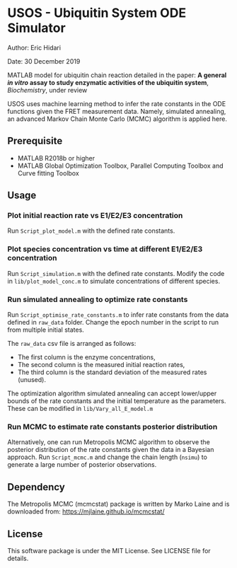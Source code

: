 # USOS - Ubiquitin System ODE Simulator
Author: Eric Hidari

Date: 30 December 2019

MATLAB model for ubiquitin chain reaction detailed in the paper:
**A general _in vitro_ assay to study enzymatic activities of the ubiquitin system**, *Biochemistry*, under review

 USOS uses machine learning method to infer the rate constants in the ODE functions given the FRET measurement data. Namely, simulated annealing, an advanced Markov Chain Monte Carlo (MCMC) algorithm is applied here. 

## Prerequisite
- MATLAB R2018b or higher
- MATLAB Global Optimization Toolbox, Parallel Computing Toolbox and Curve fitting Toolbox

## Usage
### Plot initial reaction rate vs E1/E2/E3 concentration
Run `Script_plot_model.m` with the defined rate constants.

### Plot species concentration vs time at different E1/E2/E3 concentration
Run `Script_simulation.m` with the defined rate constants. Modify the code in `lib/plot_model_conc.m` to simulate concentrations of different species.

### Run simulated annealing to optimize rate constants
Run `Script_optimise_rate_constants.m` to infer rate constants from the data defined in `raw_data` folder. Change the epoch number in the script to run from multiple initial states.

The `raw_data` csv file is arranged as follows:
- The first column is the enzyme concentrations, 
- The second column is the measured initial reaction rates, 
- The third column is the standard deviation of the measured rates (unused).

The optimization algorithm simulated annealing can accept lower/upper bounds of the rate constants and the initial temperature as the parameters. These can be modified in `lib/Vary_all_E_model.m`

### Run MCMC to estimate rate constants posterior distribution
Alternatively, one can run Metropolis MCMC algorithm to observe the posterior distribution of the rate constants given the data in a Bayesian approach. Run `Script_mcmc.m` and change the chain length (`nsimu`) to generate a large number of posterior observations. 

## Dependency
The Metropolis MCMC (mcmcstat) package is written by Marko Laine and is downloaded from:
https://mjlaine.github.io/mcmcstat/

## License
This software package is under the MIT License. See LICENSE file for details.

